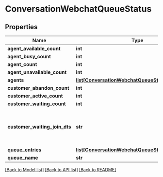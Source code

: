 # ConversationWebchatQueueStatus

## Properties
Name | Type | Description | Notes
------------ | ------------- | ------------- | -------------
**agent_available_count** | **int** |  | [optional] 
**agent_busy_count** | **int** |  | [optional] 
**agent_count** | **int** |  | [optional] 
**agent_unavailable_count** | **int** |  | [optional] 
**agents** | [**list[ConversationWebchatQueueStatusAgent]**](ConversationWebchatQueueStatusAgent.md) |  | [optional] 
**customer_abandon_count** | **int** |  | [optional] 
**customer_active_count** | **int** |  | [optional] 
**customer_waiting_count** | **int** |  | [optional] 
**customer_waiting_join_dts** | **str** | Date/time that the oldest person joined the queue | [optional] 
**queue_entries** | [**list[ConversationWebchatQueueStatusQueueEntry]**](ConversationWebchatQueueStatusQueueEntry.md) |  | [optional] 
**queue_name** | **str** |  | [optional] 

[[Back to Model list]](../README.md#documentation-for-models) [[Back to API list]](../README.md#documentation-for-api-endpoints) [[Back to README]](../README.md)


